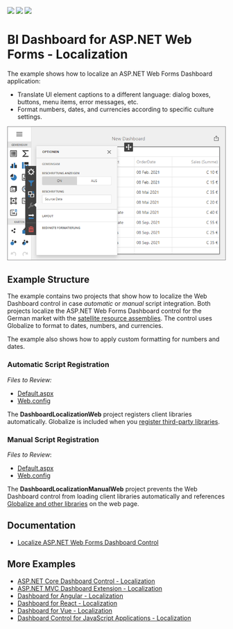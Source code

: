 <!-- default badges list -->
![](https://img.shields.io/endpoint?url=https://codecentral.devexpress.com/api/v1/VersionRange/336037668/20.2.5%2B)
[![](https://img.shields.io/badge/Open_in_DevExpress_Support_Center-FF7200?style=flat-square&logo=DevExpress&logoColor=white)](https://supportcenter.devexpress.com/ticket/details/T971018)
[![](https://img.shields.io/badge/📖_How_to_use_DevExpress_Examples-e9f6fc?style=flat-square)](https://docs.devexpress.com/GeneralInformation/403183)
<!-- default badges end -->
# BI Dashboard for ASP.NET Web Forms - Localization

The example shows how to localize an ASP.NET Web Forms Dashboard application:

- Translate UI element captions to a different language: dialog boxes, buttons, menu items, error messages, etc.
- Format numbers, dates, and currencies according to specific culture settings.

![](img/web-dashboard-localization-de.png)

## Example Structure

The example contains two projects that show how to localize the Web Dashboard control in case _automatic_ or _manual_ script integration. Both projects localize the ASP.NET Web Forms Dashboard control for the German market with the [satellite resource assemblies](https://docs.devexpress.com/Dashboard/400833/web-dashboard/aspnet-web-forms-dashboard-control/localization#localize-ui). The control uses Globalize﻿ to format to dates, numbers, and currencies. 

The example also shows how to apply custom formatting for numbers and dates.

### Automatic Script Registration

*Files to Review:*

* [Default.aspx](./CS/DashboardLocalizationWeb/Default.aspx)
* [Web.config](./CS/DashboardLocalizationWeb/Web.config)

The **DashboardLocalizationWeb** project registers client libraries automatically. Globalize is included when you [register third-party libraries](https://docs.devexpress.com/Dashboard/402121/web-dashboard/aspnet-web-forms-dashboard-control/required-client-libraries#automatic-integration).


### Manual Script Registration

*Files to Review*:

* [Default.aspx](./CS/DashboardLocalizationManualWeb/Default.aspx)
* [Web.config](./CS/DashboardLocalizationManualWeb/Web.config)

The **DashboardLocalizationManualWeb** project prevents the Web Dashboard control from loading client libraries automatically and references [Globalize and other libraries](https://docs.devexpress.com/Dashboard/402121/web-dashboard/aspnet-web-forms-dashboard-control/required-client-libraries#manual-integration) on the web page.


## Documentation

- [Localize ASP.NET Web Forms Dashboard Control](https://docs.devexpress.com/Dashboard/400833/web-dashboard/aspnet-web-forms-dashboard-control/localization)

## More Examples

- [ASP.NET Core Dashboard Control - Localization](https://github.com/DevExpress-Examples/asp-net-core-dashboard-localization)
- [ASP.NET MVC Dashboard Extension - Localization](https://github.com/DevExpress-Examples/asp-net-mvc-dashboard-localization)
- [Dashboard for Angular - Localization](https://github.com/DevExpress-Examples/angular-dashboard-localization)
- [Dashboard for React - Localization](https://github.com/DevExpress-Examples/react-dashboard-localization)
- [Dashboard for Vue - Localization](https://github.com/DevExpress-Examples/vue-dashboard-localization)
- [Dashboard Control for JavaScript Applications - Localization](https://github.com/DevExpress-Examples/javascript-dashboard-localization)
